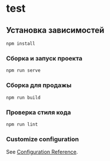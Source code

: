 # test

## Установка зависимостей
```
npm install
```

### Сборка и запуск проекта
```
npm run serve
```

### Сборка для продажы
```
npm run build
```

### Проверка стиля кода
```
npm run lint
```

### Customize configuration
See [Configuration Reference](https://cli.vuejs.org/config/).
